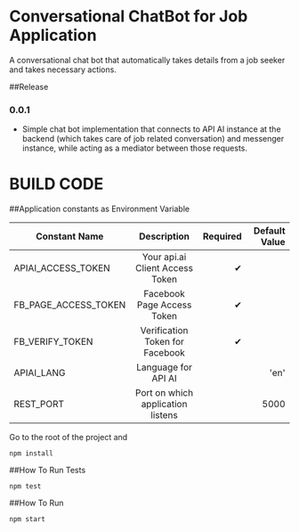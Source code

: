 # Conversational ChatBot for Job Application #

A conversational chat bot that automatically takes details from a job seeker and takes necessary actions.

##Release

### 0.0.1

* Simple chat bot implementation that connects to API AI instance at the backend (which takes care of job related conversation) and messenger instance, while acting as a mediator between those requests.

# BUILD CODE

##Application constants as Environment Variable

| Constant Name   |      Description      |  Required |  Default Value|
|----------|:-------------:|------:|------:|
| APIAI_ACCESS_TOKEN |  Your api.ai Client Access Token | ✔ | |
| FB_PAGE_ACCESS_TOKEN |  Facebook Page Access Token | ✔ | |
| FB_VERIFY_TOKEN | Verification Token for Facebook | ✔ | |
| APIAI_LANG |  Language for API AI |  | 'en'|
| REST_PORT | Port on which application listens |  | 5000|

Go to the root of the project and

`npm install`

##How To Run Tests

`npm test`

##How To Run

`npm start`